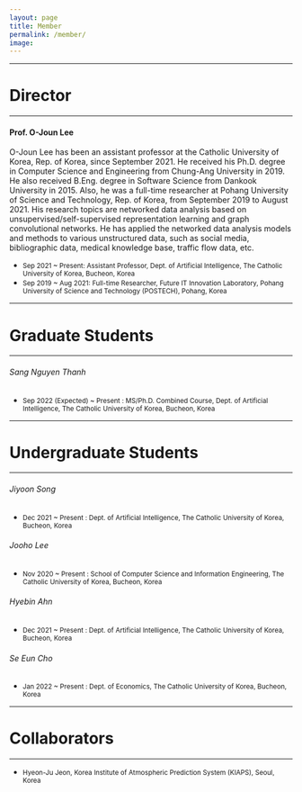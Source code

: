 ```yaml
---
layout: page
title: Member
permalink: /member/
image: 
---
```



***
# Director

***

#### Prof. O-Joun Lee

O-Joun Lee has been an assistant professor at the Catholic University of Korea, Rep. of Korea, since September 2021. He received his Ph.D. degree in Computer Science and Engineering from Chung-Ang University in 2019. He also received B.Eng. degree in Software Science from Dankook University in 2015. Also, he was a full-time researcher at Pohang University of Science and Technology, Rep. of Korea, from September 2019 to August 2021. His research topics are networked data analysis based on unsupervised/self-supervised representation learning and graph convolutional networks. He has applied the networked data analysis models and methods to various unstructured data, such as social media, bibliographic data, medical knowledge base, traffic flow data, etc.

* <small>Sep 2021 ~ Present: Assistant Professor, Dept. of Artificial Intelligence, The Catholic University of Korea, Bucheon, Korea</small>
* <small>Sep 2019 ~ Aug 2021: Full-time Researcher, Future IT Innovation Laboratory, Pohang University of Science and Technology (POSTECH), Pohang, Korea</small>

***
# Graduate Students

***

###### Sang Nguyen Thanh
* <small>Sep 2022 (Expected) ~ Present : MS/Ph.D. Combined Course, Dept. of Artificial Intelligence, The Catholic University of Korea, Bucheon, Korea</small>

***
# Undergraduate Students

***

###### Jiyoon Song
* <small>Dec 2021 ~ Present : Dept. of Artificial Intelligence, The Catholic University of Korea, Bucheon, Korea</small>

###### Jooho Lee
* <small>Nov 2020 ~ Present : School of Computer Science and Information Engineering, The Catholic University of Korea, Bucheon, Korea</small>

###### Hyebin Ahn
* <small>Dec 2021 ~ Present : Dept. of Artificial Intelligence, The Catholic University of Korea, Bucheon, Korea</small>

###### Se Eun Cho
* <small>Jan 2022 ~ Present : Dept. of Economics, The Catholic University of Korea, Bucheon, Korea</small>

***
# Collaborators

***

* <small> Hyeon-Ju Jeon, Korea Institute of Atmospheric Prediction System (KIAPS), Seoul, Korea </small>


